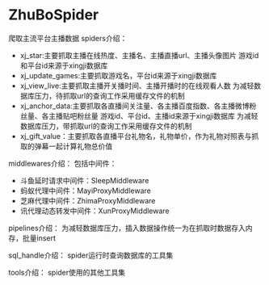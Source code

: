 # ZhuBoSpider
爬取主流平台主播数据
spiders介绍：
* xj_star:主要抓取主播在线热度、主播名、主播直播url、主播头像图片
          游戏id和平台id来源于xingji数据库
* xj_update_games:主要抓取游戏名，平台id来源于xingji数据库
* xj_view_live:主要抓取主播开关播时间、主播开播时的在线观看人数
               为减轻数据库压力，待抓取url的查询工作采用缓存文件的机制
* xj_anchor_data:主要抓取各直播间关注量、各主播百度指数、各主播微博粉丝量、各主播贴吧粉丝量
                游戏id、平台id、主播id来源于xingji数据库
                为减轻数据库压力，带抓取url的查询工作采用缓存文件的机制
* xj_gift_value：主要抓取各直播平台礼物名，礼物单价，作为礼物对照表与抓取的弹幕一起计算礼物总价值

middlewares介绍：
包括中间件：
* 斗鱼延时请求中间件：SleepMiddleware
* 蚂蚁代理中间件：MayiProxyMiddleware
* 芝麻代理中间件：ZhimaProxyMiddleware
* 讯代理动态转发中间件：XunProxyMiddleware

pipelines介绍：
为减轻数据库压力，插入数据操作统一为在抓取时数据存入内存，批量insert

sql_handle介绍：
spider运行时查询数据库的工具集

tools介绍：
spider使用的其他工具集

